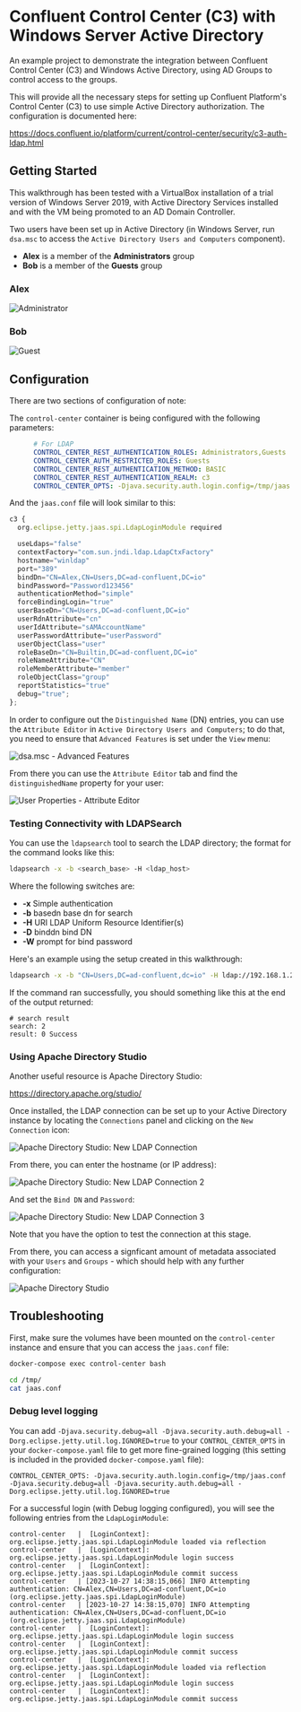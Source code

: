 # Confluent Control Center (C3) with Windows Server Active Directory

An example project to demonstrate the integration between Confluent Control Center (C3) and Windows Active Directory, using AD Groups to control access to the groups.

This will provide all the necessary steps for setting up Confluent Platform's Control Center (C3) to use simple Active Directory authorization.  The configuration is documented here:

<https://docs.confluent.io/platform/current/control-center/security/c3-auth-ldap.html>

## Getting Started

This walkthrough has been tested with a VirtualBox installation of a trial version of Windows Server 2019, with Active Directory Services installed and with the VM being promoted to an AD Domain Controller.

Two users have been set up in Active Directory (in Windows Server, run `dsa.msc` to access the `Active Directory Users and Computers` component).  

- **Alex** is a member of the **Administrators** group
- **Bob** is a member of the **Guests** group

### Alex

![Administrator](img/admin.png)

### Bob

![Guest](img/guest.png)

## Configuration

There are two sections of configuration of note:

The `control-center` container is being configured with the following parameters:

```yaml
      # For LDAP
      CONTROL_CENTER_REST_AUTHENTICATION_ROLES: Administrators,Guests
      CONTROL_CENTER_AUTH_RESTRICTED_ROLES: Guests
      CONTROL_CENTER_REST_AUTHENTICATION_METHOD: BASIC
      CONTROL_CENTER_REST_AUTHENTICATION_REALM: c3
      CONTROL_CENTER_OPTS: -Djava.security.auth.login.config=/tmp/jaas.conf
```

And the `jaas.conf` file will look similar to this:

```javascript
c3 {
  org.eclipse.jetty.jaas.spi.LdapLoginModule required

  useLdaps="false"
  contextFactory="com.sun.jndi.ldap.LdapCtxFactory"
  hostname="winldap"
  port="389"
  bindDn="CN=Alex,CN=Users,DC=ad-confluent,DC=io"
  bindPassword="Password123456"
  authenticationMethod="simple"
  forceBindingLogin="true"
  userBaseDn="CN=Users,DC=ad-confluent,DC=io"
  userRdnAttribute="cn"
  userIdAttribute="sAMAccountName"
  userPasswordAttribute="userPassword"
  userObjectClass="user" 
  roleBaseDn="CN=Builtin,DC=ad-confluent,DC=io"
  roleNameAttribute="CN"
  roleMemberAttribute="member" 
  roleObjectClass="group"
  reportStatistics="true"
  debug="true";
};
```

In order to configure out the `Distinguished Name` (DN) entries, you can use the `Attribute Editor` in `Active Directory Users and Computers`; to do that, you need to ensure that `Advanced Features` is set under the `View` menu:

![dsa.msc - Advanced Features](img/advanced-features.png)

From there you can use the `Attribute Editor` tab and find the `distinguishedName` property for your user:

![User Properties - Attribute Editor](img/advanced-features.png)

### Testing Connectivity with LDAPSearch

You can use the `ldapsearch` tool to search the LDAP directory; the format for the command looks like this:

```bash
ldapsearch -x -b <search_base> -H <ldap_host>
```

Where the following switches are:

- **-x**         Simple authentication
- **-b** basedn  base dn for search
- **-H** URI     LDAP Uniform Resource Identifier(s)
- **-D** binddn  bind DN
- **-W**         prompt for bind password

Here's an example using the setup created in this walkthrough:

```bash
ldapsearch -x -b "CN=Users,DC=ad-confluent,dc=io" -H ldap://192.168.1.236 -D "cn=Alex,CN=Users,DC=ad-confluent,DC=io" -W
```

If the command ran successfully, you should something like this at the end of the output returned:

```
# search result
search: 2
result: 0 Success
```

### Using Apache Directory Studio

Another useful resource is Apache Directory Studio:

<https://directory.apache.org/studio/>

Once installed, the LDAP connection can be set up to your Active Directory instance by locating the `Connections` panel and clicking on the `New Connection` icon:

![Apache Directory Studio: New LDAP Connection](img/connections.png)

From there, you can enter the hostname (or IP address):

![Apache Directory Studio: New LDAP Connection 2](img/new-ldap-conn.png)

And set the `Bind DN` and `Password`:

![Apache Directory Studio: New LDAP Connection 3](img/connn2.png)

Note that you have the option to test the connection at this stage.

From there, you can access a signficant amount of metadata associated with your `Users` and `Groups` - which should help with any further configuration:

![Apache Directory Studio](img/directorystudio.png)

## Troubleshooting

First, make sure the volumes have been mounted on the `control-center` instance and ensure that you can access the `jaas.conf` file:

```bash
docker-compose exec control-center bash
```

```bash
cd /tmp/
cat jaas.conf
```

### Debug level logging

You can add `-Djava.security.debug=all -Djava.security.auth.debug=all -Dorg.eclipse.jetty.util.log.IGNORED=true` to your `CONTROL_CENTER_OPTS` in your `docker-compose.yaml` file to get more fine-grained logging (this setting is included in the provided `docker-compose.yaml` file):

```properties
CONTROL_CENTER_OPTS: -Djava.security.auth.login.config=/tmp/jaas.conf -Djava.security.debug=all -Djava.security.auth.debug=all -Dorg.eclipse.jetty.util.log.IGNORED=true
```

For a successful login (with Debug logging configured), you will see the following entries from the `LdapLoginModule`:

```log
control-center   | 	[LoginContext]: org.eclipse.jetty.jaas.spi.LdapLoginModule loaded via reflection
control-center   | 	[LoginContext]: org.eclipse.jetty.jaas.spi.LdapLoginModule login success
control-center   | 	[LoginContext]: org.eclipse.jetty.jaas.spi.LdapLoginModule commit success
control-center   | [2023-10-27 14:38:15,066] INFO Attempting authentication: CN=Alex,CN=Users,DC=ad-confluent,DC=io (org.eclipse.jetty.jaas.spi.LdapLoginModule)
control-center   | [2023-10-27 14:38:15,070] INFO Attempting authentication: CN=Alex,CN=Users,DC=ad-confluent,DC=io (org.eclipse.jetty.jaas.spi.LdapLoginModule)
control-center   | 	[LoginContext]: org.eclipse.jetty.jaas.spi.LdapLoginModule login success
control-center   | 	[LoginContext]: org.eclipse.jetty.jaas.spi.LdapLoginModule commit success
control-center   | 	[LoginContext]: org.eclipse.jetty.jaas.spi.LdapLoginModule loaded via reflection
control-center   | 	[LoginContext]: org.eclipse.jetty.jaas.spi.LdapLoginModule login success
control-center   | 	[LoginContext]: org.eclipse.jetty.jaas.spi.LdapLoginModule commit success
```
